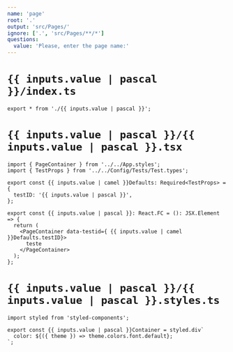 ```yaml
---
name: 'page'
root: '.'
output: 'src/Pages/'
ignore: ['.', 'src/Pages/**/*']
questions:
  value: 'Please, enter the page name:'
---
```


# `{{ inputs.value | pascal }}/index.ts`

```ts:
export * from './{{ inputs.value | pascal }}';

```

# `{{ inputs.value | pascal }}/{{ inputs.value | pascal }}.tsx`

```tsx:
import { PageContainer } from '../../App.styles';
import { TestProps } from '../../Config/Tests/Test.types';

export const {{ inputs.value | camel }}Defaults: Required<TestProps> = {
  testID: '{{ inputs.value | pascal }}',
};

export const {{ inputs.value | pascal }}: React.FC = (): JSX.Element => {
  return (
    <PageContainer data-testid={ {{ inputs.value | camel }}Defaults.testID}>
      teste
    </PageContainer>
  );
};

```

# `{{ inputs.value | pascal }}/{{ inputs.value | pascal }}.styles.ts`

```ts:
import styled from 'styled-components';

export const {{ inputs.value | pascal }}Container = styled.div`
  color: ${({ theme }) => theme.colors.font.default};
`;

```
